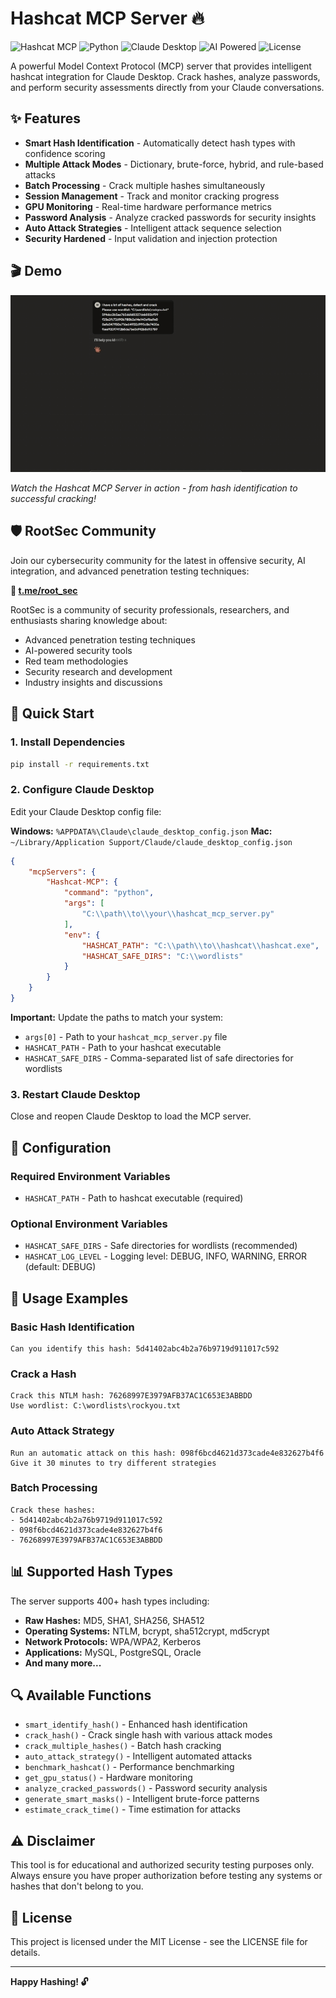 # Hashcat MCP Server 🔥

![Hashcat MCP](https://img.shields.io/badge/Hashcat-MCP%20Server-red?style=for-the-badge&logo=security&logoColor=white)
![Python](https://img.shields.io/badge/Python-3.8+-blue?style=for-the-badge&logo=python&logoColor=white)
![Claude Desktop](https://img.shields.io/badge/Claude-Desktop-purple?style=for-the-badge&logo=anthropic&logoColor=white)
![AI Powered](https://img.shields.io/badge/AI-Enhanced-green?style=for-the-badge&logo=openai&logoColor=white)
![License](https://img.shields.io/badge/License-MIT-orange?style=for-the-badge)

A powerful Model Context Protocol (MCP) server that provides intelligent hashcat integration for Claude Desktop. Crack hashes, analyze passwords, and perform security assessments directly from your Claude conversations.

## ✨ Features

- **Smart Hash Identification** - Automatically detect hash types with confidence scoring
- **Multiple Attack Modes** - Dictionary, brute-force, hybrid, and rule-based attacks
- **Batch Processing** - Crack multiple hashes simultaneously
- **Session Management** - Track and monitor cracking progress
- **GPU Monitoring** - Real-time hardware performance metrics
- **Password Analysis** - Analyze cracked passwords for security insights
- **Auto Attack Strategies** - Intelligent attack sequence selection
- **Security Hardened** - Input validation and injection protection

## 🎬 Demo

![Hashcat MCP Server Demo](demo.gif)

*Watch the Hashcat MCP Server in action - from hash identification to successful cracking!*

## 🛡️ RootSec Community
Join our cybersecurity community for the latest in offensive security, AI integration, and advanced penetration testing techniques:

**🔗 [t.me/root_sec](https://t.me/root_sec)**

RootSec is a community of security professionals, researchers, and enthusiasts sharing knowledge about:
- Advanced penetration testing techniques
- AI-powered security tools
- Red team methodologies
- Security research and development
- Industry insights and discussions

## 🚀 Quick Start

### 1. Install Dependencies

```bash
pip install -r requirements.txt
```

### 2. Configure Claude Desktop

Edit your Claude Desktop config file:

**Windows:** `%APPDATA%\Claude\claude_desktop_config.json`
**Mac:** `~/Library/Application Support/Claude/claude_desktop_config.json`

```json
{
    "mcpServers": {
        "Hashcat-MCP": {
            "command": "python",
            "args": [
                "C:\\path\\to\\your\\hashcat_mcp_server.py"
            ],
            "env": {
                "HASHCAT_PATH": "C:\\path\\to\\hashcat\\hashcat.exe",
                "HASHCAT_SAFE_DIRS": "C:\\wordlists"
            }
        }
    }
}
```

**Important:** Update the paths to match your system:
- `args[0]` - Path to your `hashcat_mcp_server.py` file
- `HASHCAT_PATH` - Path to your hashcat executable
- `HASHCAT_SAFE_DIRS` - Comma-separated list of safe directories for wordlists

### 3. Restart Claude Desktop

Close and reopen Claude Desktop to load the MCP server.

## 🔧 Configuration

### Required Environment Variables

- `HASHCAT_PATH` - Path to hashcat executable (required)

### Optional Environment Variables

- `HASHCAT_SAFE_DIRS` - Safe directories for wordlists (recommended)
- `HASHCAT_LOG_LEVEL` - Logging level: DEBUG, INFO, WARNING, ERROR (default: DEBUG)

## 📖 Usage Examples

### Basic Hash Identification
```
Can you identify this hash: 5d41402abc4b2a76b9719d911017c592
```

### Crack a Hash
```
Crack this NTLM hash: 76268997E3979AFB37AC1C653E3ABBDD
Use wordlist: C:\wordlists\rockyou.txt
```

### Auto Attack Strategy
```
Run an automatic attack on this hash: 098f6bcd4621d373cade4e832627b4f6
Give it 30 minutes to try different strategies
```

### Batch Processing
```
Crack these hashes:
- 5d41402abc4b2a76b9719d911017c592
- 098f6bcd4621d373cade4e832627b4f6
- 76268997E3979AFB37AC1C653E3ABBDD
```

## 📊 Supported Hash Types

The server supports 400+ hash types including:

- **Raw Hashes:** MD5, SHA1, SHA256, SHA512
- **Operating Systems:** NTLM, bcrypt, sha512crypt, md5crypt
- **Network Protocols:** WPA/WPA2, Kerberos
- **Applications:** MySQL, PostgreSQL, Oracle
- **And many more...**

## 🔍 Available Functions

- `smart_identify_hash()` - Enhanced hash identification
- `crack_hash()` - Crack single hash with various attack modes
- `crack_multiple_hashes()` - Batch hash cracking
- `auto_attack_strategy()` - Intelligent automated attacks
- `benchmark_hashcat()` - Performance benchmarking
- `get_gpu_status()` - Hardware monitoring
- `analyze_cracked_passwords()` - Password security analysis
- `generate_smart_masks()` - Intelligent brute-force patterns
- `estimate_crack_time()` - Time estimation for attacks

## ⚠️ Disclaimer

This tool is for educational and authorized security testing purposes only. Always ensure you have proper authorization before testing any systems or hashes that don't belong to you.

## 📄 License

This project is licensed under the MIT License - see the LICENSE file for details.

---

**Happy Hashing! 🔓** 